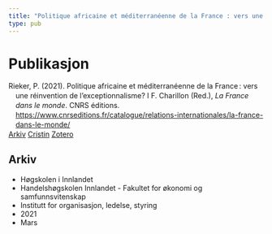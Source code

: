 ```yaml
---
title: "Politique africaine et méditerranéenne de la France : vers une réinvention de l’exceptionnalisme?"
type: pub
---
```

<h1>Publikasjon</h1>
<article id="csl-bib-container-2U747R6Q" class="csl-bib-container">
  <div class="csl-bib-body" style="line-height: 1.35; padding-left: 1em; text-indent:-1em;">
  <div class="csl-entry">Rieker, P. (2021). Politique africaine et m&#xE9;diterran&#xE9;enne de la France&#x202F;: vers une r&#xE9;invention de l&#x2019;exceptionnalisme? I F. Charillon (Red.), <i>La France dans le monde</i>. CNRS e&#x301;ditions. <a href="https://www.cnrseditions.fr/catalogue/relations-internationales/la-france-dans-le-monde/">https://www.cnrseditions.fr/catalogue/relations-internationales/la-france-dans-le-monde/</a></div>
</div>
  <div class="csl-bib-buttons">
    <a href="#taxonomy-article-2U747R6Q" class="csl-bib-button">Arkiv</a>
    <a href="https://app.cristin.no/results/show.jsf?id=1899010" alt="Cristin URL" class="csl-bib-button">Cristin</a>
    <a href="http://zotero.org/groups/5022929/items/2U747R6Q" alt="Zotero URL" class="csl-bib-button">Zotero</a>
  </div>
  <div id="csl-bib-meta-container-2U747R6Q"></div>
</article>
<div id="csl-bib-meta-2U747R6Q" class="csl-bib-meta">
  <article id="taxonomy-article-2U747R6Q" class="taxonomy-article">
    <h1>Arkiv</h1>
    <ul>
      <li>Høgskolen i Innlandet</li>
      <li>Handelshøgskolen Innlandet - Fakultet for økonomi og samfunnsvitenskap</li>
      <li>Institutt for organisasjon, ledelse, styring</li>
      <li>2021</li>
      <li>Mars</li>
    </ul>
  </article>
</div>
